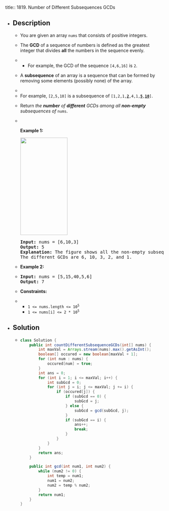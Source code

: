 title:: 1819. Number of Different Subsequences GCDs

- ## Description
	- <p>You are given an array <code>nums</code> that consists of positive integers.</p>
	- <p>The <strong>GCD</strong> of a sequence of numbers is defined as the greatest integer that divides <strong>all</strong> the numbers in the sequence evenly.</p>
	- <ul>
	  	<li>For example, the GCD of the sequence <code>[4,6,16]</code> is <code>2</code>.</li>
	  </ul>
	- <p>A <strong>subsequence</strong> of an array is a sequence that can be formed by removing some elements (possibly none) of the array.</p>
	- <li>For example, <code>[2,5,10]</code> is a subsequence of <code>[1,2,1,<strong><u>2</u></strong>,4,1,<u><strong>5</strong></u>,<u><strong>10</strong></u>]</code>.</li>
	- <p>Return <em>the <strong>number</strong> of <strong>different</strong> GCDs among all <strong>non-empty</strong> subsequences of</em> <code>nums</code>.</p>
	- <p>&nbsp;</p>
	  <p><strong class="example">Example 1:</strong></p>
	  <img alt="" src="https://assets.leetcode.com/uploads/2021/03/17/image-1.png" style="width: 149px; height: 309px;" />
	  <pre>
	  <strong>Input:</strong> nums = [6,10,3]
	  <strong>Output:</strong> 5
	  <strong>Explanation:</strong> The figure shows all the non-empty subsequences and their GCDs.
	  The different GCDs are 6, 10, 3, 2, and 1.
	  </pre>
	- <p><strong class="example">Example 2:</strong></p>
	- <pre>
	  <strong>Input:</strong> nums = [5,15,40,5,6]
	  <strong>Output:</strong> 7
	  </pre>
	- <p><strong>Constraints:</strong></p>
	- <ul>
	  	<li><code>1 &lt;= nums.length &lt;= 10<sup>5</sup></code></li>
	  	<li><code>1 &lt;= nums[i] &lt;= 2 * 10<sup>5</sup></code></li>
	  </ul>
- ## Solution
	- ```java
	  class Solution {
	      public int countDifferentSubsequenceGCDs(int[] nums) {
	          int maxVal = Arrays.stream(nums).max().getAsInt();
	          boolean[] occured = new boolean[maxVal + 1];
	          for (int num : nums) {
	              occured[num] = true;
	          }
	          int ans = 0;
	          for (int i = 1; i <= maxVal; i++) {
	              int subGcd = 0;
	              for (int j = i; j <= maxVal; j += i) {
	                  if (occured[j]) {
	                      if (subGcd == 0) {
	                          subGcd = j;
	                      } else {
	                          subGcd = gcd(subGcd, j);
	                      }
	                      if (subGcd == i) {
	                          ans++;
	                          break;
	                      }
	                  }
	              }
	          }
	          return ans;
	      }
	  
	      public int gcd(int num1, int num2) {
	          while (num2 != 0) {
	              int temp = num1;
	              num1 = num2;
	              num2 = temp % num2;
	          }
	          return num1;
	      }
	  }
	  ```